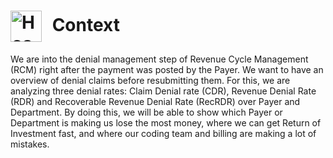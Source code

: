 <h1>
  <img src="https://static.vecteezy.com/system/resources/thumbnails/036/372/442/small_2x/hospital-building-with-ambulance-emergency-car-on-cityscape-background-cartoon-illustration-vector.jpg" alt="Hospital Logo" width="50" style="vertical-align: middle; margin-right: 10px;">
  Context
</h1>

We are into the denial management step of Revenue Cycle Management (RCM) right after the payment was posted by the Payer. We want to have an overview of denial claims before resubmitting them. For this, we are analyzing three denial rates: Claim Denial rate (CDR), Revenue Denial Rate (RDR) and Recoverable Revenue Denial Rate (RecRDR) over Payer and Department. By doing this, we will be able to show which Payer or Department is making us lose the most money, where we can get Return of Investment fast, and where our coding team and billing are making a lot of mistakes.

